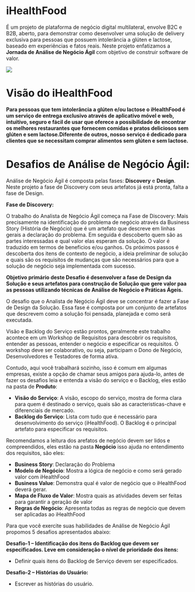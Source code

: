# iHealthFood
É um projeto de plataforma de negócio digital multilateral, envolve B2C e B2B, aberto, para demonstrar como desenvolver uma solução de delivery exclusiva para pessoas que possuem intolerância a glúten e lactose, baseado em experiências e fatos reais. Neste projeto enfatizamos a **Jornada de Análise de Negócio Ágil** com objetivo de construir software de valor.

![](http://www.etecnologia.com.br/images/fars/banner-ihealthfood.png)

# Visão do iHealthFood
**Para pessoas que tem intolerância a glúten e/ou lactose o iHealthFood é um serviço de entrega exclusivo através de aplicativo móvel e web, intuitivo, seguro e fácil de usar que oferece a possibilidade de encontrar os melhores restaurantes que fornecem comidas e pratos deliciosos sem glúten e sem lactose.Diferente de outros, nosso serviço é dedicado para clientes que se necessitam comprar alimentos sem glúten e sem lactose.**

# Desafios de Análise de Negócio Ágil:
Análise de Negócio Ágil é composta pelas fases: **Discovery** e **Design**. Neste projeto a fase de Discovery com seus artefatos já está pronta, falta a fase de Design.

**Fase de Discovery:**

O trabalho do Analista de Negócio Ágil começa na Fase de Discovery: Mais precisamente na identificação do problema de negócio através da Business Story (História de Negócio) que é um artefato que descreve em linhas gerais a declaração do problema.
Em seguida é descoberto quem são as partes interessadas e qual valor elas esperam da solução. O valor é traduzido em termos de beneficios e/ou ganhos.
Os próximos passos é descoberta dos itens de contexto de negócio, a ideia preliminar de solução e quais são os requisitos de mudanças que são necessários para que a solução de negócio seja implementada com sucesso.

**Objetivo primário deste Desafio é desenvolver a fase de Design da Solução e seus artefatos para construção de Solução que gere valor paa as pessoas utilizando técnicas de Análise de Negócio e Práticas Ágeis.** 

O desafio que o Analista de Negócio Ágil deve se concentrar é fazer a Fase de Design da Solução. Essa fase é composta por um conjunto de artefatos que descrevem como a solução foi pensada, planejada e como será executada.



Visão e Backlog do Serviço estão prontos, geralmente este trabalho acontece em um Workshop de Requisitos para descobrir os requisitos, entender as pessoas, entender o negócio e especificar os requisitos. 
O workshop deve ser colaborativo, ou seja, participam o Dono de Negócio, Desenvolvedores e Testadores de forma ativa.

Contudo, aqui você trabalhará sozinho, isso é comum em algumas empresas, existe a opção de chamar seus amigos para ajuda-lo, antes
de fazer os desafios leia e entenda a visão do serviço e o Backlog, eles estão na pasta de __Produto__:
- **Visão do Serviço**: A visão, escopo do serviço, mostra de forma clara para quem é destinado o serviço, quais são as caracteristicas-chave e diferenciais de mercado. 
- **Backlog do Serviço**: Lista com tudo que é necessário para desenvolvimento do serviço (iHealthFood). O Backlog é o principal artefato para especificar os requisitos.

Recomendamos a leitura dos arefatos de negócio devem ser lidos e compreendidos, eles estão na pasta __Negócio__ isso ajuda no entendimento dos requisitos, são eles:
- **Business Story**: Declaração do Problema 
- **Modelo de Negócio**: Mostra a lógica de negócio e como será gerado valor com iHealthFood
- **Business Value**: Demonstra qual é valor de negócio que o iHealthFood deverá gerar.
- **Mapa de Fluxo de Valor**: Mostra quais as atividades devem ser feitas para garantir a geração de valor
- **Regras de Negócio**: Apresenta todas as regras de negócio que devem ser aplicadas ao iHealthFood

Para que você exercite suas habilidades de Análise de Negócio Ágil propomos 5 desafios apresentados abaixo:

**Desafio-1 – Identificação dos itens do Backlog que devem ser especificados. Leve em consideração o nível de prioridade dos itens:**
- Definir quais itens do Backlog de Serviço devem ser especificados.  

**Desafio-2 – Histórias do Usuário:** 
- Escrever as histórias do usuário. 
<template>
Como [persona] posso [ação]
para fazer meu [valor].

Exemplo:
“Como cliente posso fazer _login_ com e-mail e senha para fazer meu pedido.”

**Desafio-3 - Especificação de Requisitos (baseada em US e BDD):**<BR>
- Fazer a especificação dos requisitos <BR>
<template> Estrutura de escrita dos cenários:<BR>

Funcionalidade: nome da funcionalidade ou item do Backlog<BR>
Persona: [nome do persona]<BR>
Cenário: [descrição do cenário]<BR>
Given (Dado): [Estado inicial ou ponto de partida]<BR>
When (Quando) [Ações que serão realizadas]<BR>
Then (Então) [Pós-condição, o que deve acontecer após a execução das ações]<BR>
<BR>
<exemplo><BR>
Funcionalidade: Fazer Login<BR>
Persona: Cliente<BR>
<BR>
Cenário: Fazer login com sucesso<BR>
Dado: Que entro na aplicação<BR>
Quando: Quando informo meu e-mail <BR>
E: minha senha de acesso<BR>
Então: Recebo a autorização de acesso a App<BR>
<BR>
E-mail |	Senha |	Resultado Esperado
-------|--------|-------
Jose.ferreira@email.com |****** | Autorizado (Login com sucesso)

Cenário: Fazer login com insucesso<BR>
Dado: Que entro na aplicação<BR>
Quando: Quando informo meu e-mail<BR>
E: minha senha de acesso<BR>
Então: Recebo a mensagem de erro "e-mail ou senha inválido"<BR>
<BR>
E-mail |	Senha |	Resultado Esperado
-------|--------|-------
Jose.ferreira@email.com |****** | Mensagem de erro
<BR>
<B>Importante:</B><BR>
Uma boa prática é sinalizar os itens do Backlog que estão prontos para serem desenvolvidos. Por isso, após a especificação dos requisitos, os itens do Backlog correspondentes devem estar com status de DoR (Definition of Ready ou Definição de Pronto).<BR>
<BR>

<B>Desafio-4 - Casos de Uso:</B><BR>

Casos de Uso é uma técnica utilizada pelo mercado (algumas vagas de emprego pedem esse conhecimento) para especificar o comportamento externo do software, ele mostra como ocorre a interação “ator” e software. Dica: "ator" e "persona" são sinônimos neste contexto.
Escrever os Casos de Uso.<BR>
Comece identificando o ator, em seguida faça o diagrama e para concluir descreva o caso de uso, veja o exemplo:<BR>
<BR>
  Diagrama de Caso de Uso<BR>
<BR>
<img src="http://www.etecnologia.com.br/images/fars/ucfazerlogin.png"><BR>
<HR>
Nome: UC#1 - Fazer Login<BR>
Ponto de ativação: Este caso de uso começa quando o cliente acessa a App e seleciona a opção fazer login.<BR>
Ator: Cliente<BR>
Objetivo: Autorizar o acesso do cliente<BR>
Pré-condição: Cliente cadastrado<BR>
Fluxo Normal:<BR>
1 - O cliente informa seu e-mail<BR>
2 - O cliente informa sua senha <BR>
3 - O cliente clica no botão enviar<BR>
4 - A App autêntica o cliente e a senha<BR>
5 - A App autoriza o acesso do cliente<BR>
<BR>
Fluxo Exceção:<BR>
1 - O cliente informa seu e-mail<BR>
2 - O cliente informa sua senha <BR>
3 - O cliente clica no botão enviar<BR>
4 - A App não autêntica o cliente e a senha<BR>
5 - A App a exibe a mensagem erro: Senha ou e-mail inválido<BR>
6 - A App não autoriza o acesso do cliente<BR>
<BR>
Pós-condição: Cliente autorizado<BR>

Cenário/Fluxo	| Pós-condição	| Autorização de acesso
-----|-----|----
Fluxo normal |	Verdadeira |	Sim
Fluxo de Exceção | Falsa	| Não 
<HR>
<BR>

**Desafio-5 - Requisitos Emergentes:**<BR> 
<BR>
Descobrir os Requisitos Não Funcionais emergentes (são aqueles requisitos que emergiram durante o fazimento da Especificação de Requisitos, eles também deve fazer parte da Especificação), importante ressaltar que na maioria das vezes eles não estão presentes no Backlog. Veja o exemplo:<BR>
<BR>
<exemplo><BR>
O item Fazer login quando implementado deverá ser feito em ambiente seguro e a senha deverá estar criptografada, para que isso aconteça teremos que especificar um requisito não funcional emergente. Neste caso, teremos um Requisito Não Funcional derivado de um Requisito Funcional. Podemos chamá-lo de Segurança de Acesso.<BR>

![](http://www.etecnologia.com.br/images/fars/rnrnfinclude.png)
